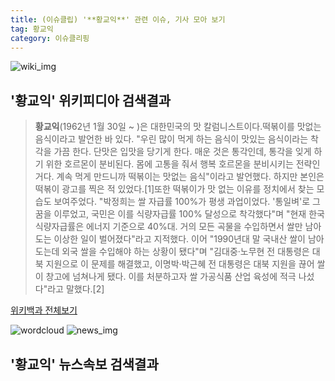 ```yaml
---
title: (이슈클립) '**황교익**' 관련 이슈, 기사 모아 보기
tag: 황교익
category: 이슈클리핑
---
```

![wiki_img](https://user-images.githubusercontent.com/42597476/44503234-41136a80-a6d0-11e8-9071-6fc6418eafe4.png)
## **'**황교익**'** 위키피디아 검색결과
>**황교익**(1962년 1월 30일 ~ )은 대한민국의 맛 칼럼니스트이다.떡볶이를 맛없는 음식이라고 발언한 바 있다. "우린 많이 먹게 하는 음식이 맛있는 음식이라는 착각을 가끔 한다. 단맛은 입맛을 당기게 한다. 매운 것은 통각인데, 통각을 잊게 하기 위한 호르몬이 분비된다. 몸에 고통을 줘서 행복 호르몬을 분비시키는 전략인 거다. 계속 먹게 만드니까 떡볶이는 맛없는 음식"이라고 발언했다. 하지만 본인은 떡볶이 광고를 찍은 적 있었다.[1]또한 떡볶이가 맛 없는 이유를 정치에서 찾는 모습도 보여주었다. "박정희는 쌀 자급률 100%가 평생 과업이었다. '통일벼'로 그 꿈을 이루었고, 국민은 이를 식량자급률 100% 달성으로 착각했다"며 "현재 한국 식량자급률은 에너지 기준으로 40%대. 거의 모든 곡물을 수입하면서 쌀만 남아도는 이상한 일이 벌어졌다"라고 지적했다. 이어 "1990년대 말 국내산 쌀이 남아도는데 외국 쌀을 수입해야 하는 상황이 됐다"며 "김대중·노무현 전 대통령은 대북 지원으로 이 문제를 해결했고, 이명박·박근혜 전 대통령은 대북 지원을 끊어 쌀이 창고에 넘쳐나게 됐다. 이를 처분하고자 쌀 가공식품 산업 육성에 적극 나섰다"라고 말했다.[2]

<a href="https://ko.wikipedia.org/wiki/황교익" target="_blank">위키백과 전체보기</a>

![wordcloud](https://s3.ap-northeast-2.amazonaws.com/lyrics101-wordcloud/2018-10-02-1538469724.png)
![news_img](https://user-images.githubusercontent.com/42597476/44507050-1206f400-a6e4-11e8-8d98-7ffbfebb353f.png)
## **'**황교익**'** 뉴스속보 검색결과

